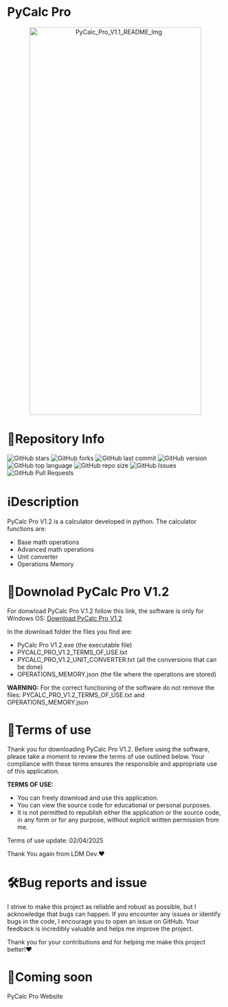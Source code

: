 # PyCalc Pro 
<div align="center">
  <img src="https://github.com/user-attachments/assets/bc9e6c14-4353-4d28-a4aa-a930f0c559f5" alt="PyCalc_Pro_V1.1_README_Img" width="400" height="900">
</div>

# 📁Repository Info
![GitHub stars](https://img.shields.io/github/stars/Lorydima/PyCalcPro)
![GitHub forks](https://img.shields.io/github/forks/Lorydima/PyCalcPro)
![GitHub last commit](https://img.shields.io/github/last-commit/Lorydima/PyCalcPro)
![GitHub version](https://img.shields.io/github/v/release/Lorydima/PyCalcPro)
![GitHub top language](https://img.shields.io/github/languages/top/Lorydima/PyCalcPro)
![GitHub repo size](https://img.shields.io/github/repo-size/Lorydima/PyCalcPro)
![GitHub Issues](https://img.shields.io/github/issues/Lorydima/PyCalcPro)
![GitHub Pull Requests](https://img.shields.io/github/issues-pr/Lorydima/PyCalcPro)

# ℹ️Description
PyCalc Pro V1.2 is a calculator developed in python. The calculator functions are:
- Base math operations
- Advanced math operations
- Unit converter
- Operations Memory

# 💾Downolad PyCalc Pro V1.2
For donwload PyCalc Pro V.1.2 follow this link, the software is only for Windows OS:
<a href="https://github.com/Lorydima/PyCalcPro/releases/download/Relases_PyCalc_Pro_V1.2/PyCalc_Pro_V1.2.zip" download>Download PyCalc Pro V1.2</a>

In the download folder the files you find are:
- PyCalc Pro V1.2.exe (the executable file)
- PYCALC_PRO_V1.2_TERMS_OF_USE.txt
- PYCALC_PRO_V1.2_UNIT_CONVERTER.txt (all the conversions that can be done)
- OPERATIONS_MEMORY.json (the file where the operations are stored)

**WARNING:** For the correct functioning of the software do not remove the files: PYCALC_PRO_V1.2_TERMS_OF_USE.txt and OPERATIONS_MEMORY.json 

# 📄Terms of use
Thank you for downloading PyCalc Pro V1.2. Before using the software, please take a moment to review the terms of use outlined below. Your compliance with these terms ensures the responsible and appropriate use of this application.

**TERMS OF USE:**
- You can freely download and use this application.  
- You can view the source code for educational or personal purposes.  
- It is not permitted to republish either the application or the source code, in any form or for any purpose, without explicit written permission from me.

Terms of use update: 02/04/2025

Thank You again from LDM Dev.❤️

# 🛠️Bug reports and issue
I strive to make this project as reliable and robust as possible, but I acknowledge that bugs can happen. If you encounter any issues or identify bugs in the code, I encourage you to open an issue on GitHub. Your feedback is incredibly valuable and helps me improve the project.

Thank you for your contributions and for helping me make this project better!❤️

# 🔮Coming soon
PyCalc Pro Website
